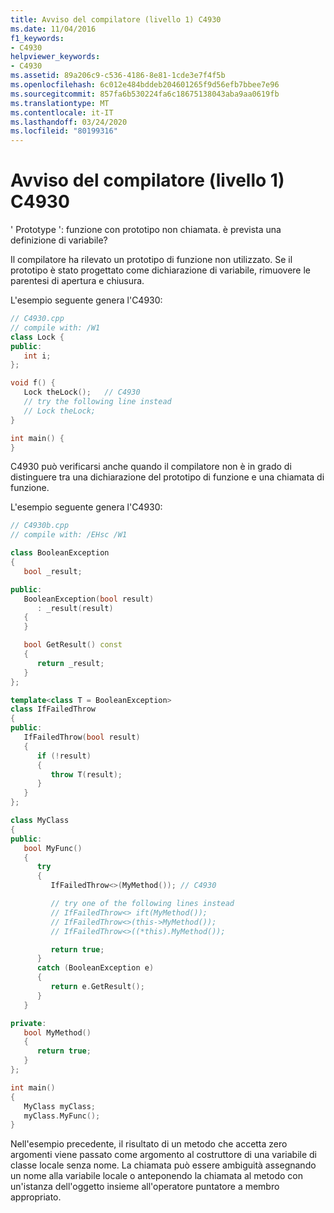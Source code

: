 ```yaml
---
title: Avviso del compilatore (livello 1) C4930
ms.date: 11/04/2016
f1_keywords:
- C4930
helpviewer_keywords:
- C4930
ms.assetid: 89a206c9-c536-4186-8e81-1cde3e7f4f5b
ms.openlocfilehash: 6c012e484bddeb204601265f9d56efb7bbee7e96
ms.sourcegitcommit: 857fa6b530224fa6c18675138043aba9aa0619fb
ms.translationtype: MT
ms.contentlocale: it-IT
ms.lasthandoff: 03/24/2020
ms.locfileid: "80199316"
---
```

# <a name="compiler-warning-level-1-c4930"></a>Avviso del compilatore (livello 1) C4930

' Prototype ': funzione con prototipo non chiamata. è prevista una definizione di variabile?

Il compilatore ha rilevato un prototipo di funzione non utilizzato. Se il prototipo è stato progettato come dichiarazione di variabile, rimuovere le parentesi di apertura e chiusura.

L'esempio seguente genera l'C4930:

```cpp
// C4930.cpp
// compile with: /W1
class Lock {
public:
   int i;
};

void f() {
   Lock theLock();   // C4930
   // try the following line instead
   // Lock theLock;
}

int main() {
}
```

C4930 può verificarsi anche quando il compilatore non è in grado di distinguere tra una dichiarazione del prototipo di funzione e una chiamata di funzione.

L'esempio seguente genera l'C4930:

```cpp
// C4930b.cpp
// compile with: /EHsc /W1

class BooleanException
{
   bool _result;

public:
   BooleanException(bool result)
      : _result(result)
   {
   }

   bool GetResult() const
   {
      return _result;
   }
};

template<class T = BooleanException>
class IfFailedThrow
{
public:
   IfFailedThrow(bool result)
   {
      if (!result)
      {
         throw T(result);
      }
   }
};

class MyClass
{
public:
   bool MyFunc()
   {
      try
      {
         IfFailedThrow<>(MyMethod()); // C4930

         // try one of the following lines instead
         // IfFailedThrow<> ift(MyMethod());
         // IfFailedThrow<>(this->MyMethod());
         // IfFailedThrow<>((*this).MyMethod());

         return true;
      }
      catch (BooleanException e)
      {
         return e.GetResult();
      }
   }

private:
   bool MyMethod()
   {
      return true;
   }
};

int main()
{
   MyClass myClass;
   myClass.MyFunc();
}
```

Nell'esempio precedente, il risultato di un metodo che accetta zero argomenti viene passato come argomento al costruttore di una variabile di classe locale senza nome. La chiamata può essere ambiguità assegnando un nome alla variabile locale o anteponendo la chiamata al metodo con un'istanza dell'oggetto insieme all'operatore puntatore a membro appropriato.
